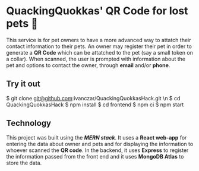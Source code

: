 # QuackingQuokkas' QR Code for lost pets :paw_prints:

This service is for pet owners to have a more advanced way to attatch their contact information to their pets. An owner may register their pet in order to generate a **QR Code**  which can be attatched to the pet (say a small token on a collar). When scanned, the user is prompted with information about the pet and options to contact the owner, through **email** and/or **phone**.

## Try it out

$ git clone git@github.com:ivanczar/QuackingQuokkasHack.git \n
$ cd QuackingQuokkasHack
$ npm install
$ cd frontend
$ npm ci
$ npm start


## Technology

This project was built using the ***MERN stack***. It uses a **React web-app** for entering the data about owner and pets and for displaying the information to whoever scanned the **QR code**. In the backend, it uses **Express** to register the information passed from the front end and it uses **MongoDB Atlas** to store the data. 
